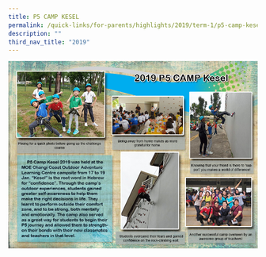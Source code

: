 ```yaml
---
title: P5 CAMP KESEL
permalink: /quick-links/for-parents/highlights/2019/term-1/p5-camp-kesel
description: ""
third_nav_title: "2019"
---
```

![P5 CAMP KESEL](/images/2019%20P5%20Camp_ed.jpg)